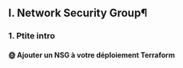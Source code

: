 ## I. Network Security Group¶
### 1. Ptite intro

#### 🌞 Ajouter un NSG à votre déploiement Terraform



